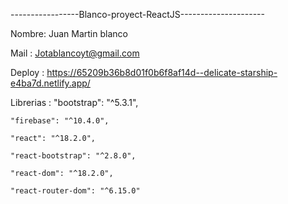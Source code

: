 -----------------Blanco-proyect-ReactJS---------------------

Nombre: Juan Martin blanco

Mail : Jotablancoyt@gmail.com

Deploy : https://65209b36b8d01f0b6f8af14d--delicate-starship-e4ba7d.netlify.app/

Librerias :
    "bootstrap": "^5.3.1",

    "firebase": "^10.4.0",

    "react": "^18.2.0",

    "react-bootstrap": "^2.8.0",

    "react-dom": "^18.2.0",

    "react-router-dom": "^6.15.0"









